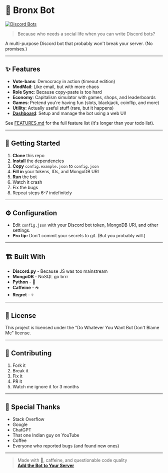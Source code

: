 # 🤖 Bronx Bot


[![Discord Bots](https://top.gg/api/widget/828380019406929962.svg)](https://top.gg/bot/828380019406929962)
> Because who needs a social life when you can write Discord bots?

A multi-purpose Discord bot that probably won't break your server. (No promises.)

---

## ✨ Features

- **Vote-bans**: Democracy in action (timeout edition)
- **ModMail**: Like email, but with more chaos
- **Role Sync**: Because copy-paste is too hard
- **Economy**: Capitalism simulator with games, shops, and leaderboards
- **Games**: Pretend you're having fun (slots, blackjack, coinflip, and more)
- **Utility**: Actually useful stuff (rare, but it happens)
- [**Dashboard**](https://bronxbot.onrender.com/): Setup and manage the bot using a web UI!

See [FEATURES.md](FEATURES.md) for the full feature list (it's longer than your todo list).

---

## 🚀 Getting Started

1. **Clone** this repo
2. **Install** the dependencies
3. **Copy** `config.example.json` to `config.json`
4. **Fill in** your tokens, IDs, and MongoDB URI
5. **Run** the bot
6. Watch it crash
7. Fix the bugs
8. Repeat steps 6-7 indefinitely

---

## ⚙️ Configuration

- Edit `config.json` with your Discord bot token, MongoDB URI, and other settings.
- **Pro tip:** Don't commit your secrets to git. (But you probably will.)

---

## 🏗️ Built With

- **Discord.py** - Because JS was too mainstream
- **MongoDB** - NoSQL go brrr
- **Python** - 🐍
- **Caffeine** - ☕
- **Regret** - 💀

---

## 📝 License

This project is licensed under the "Do Whatever You Want But Don't Blame Me" license.

---

## 🤝 Contributing

1. Fork it
2. Break it
3. Fix it
4. PR it
5. Watch me ignore it for 3 months

---

## 💖 Special Thanks

- Stack Overflow
- Google
- ChatGPT
- That one Indian guy on YouTube
- Coffee
- Everyone who reported bugs (and found new ones)

---

> Made with 💖, caffeine, and questionable code quality  
> [**Add the Bot to Your Server**](https://bronxbot.onrender.com/invite)
